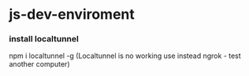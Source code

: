 # js-dev-enviroment

### install localtunnel
npm i localtunnel -g
 (Localtunnel is no working use instead ngrok - test another computer)

